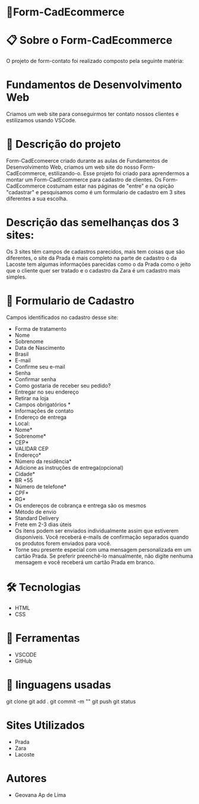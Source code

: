 # 🚀Form-CadEcommerce

# 📋 Sobre o Form-CadEcommerce
O projeto de form-contato foi realizado composto pela seguinte matéria:
# Fundamentos de Desenvolvimento Web
Criamos um web site para conseguirmos ter contato nossos clientes e estilizamos usando VSCode.

# 📄 Descrição do projeto
Form-CadEcomeerce criado durante as aulas de Fundamentos de Desenvolvimento Web, criamos um web site do nosso Form-CadEcommerce, estilizando-o. Esse projeto foi criado para aprendermos a montar um Form-CadEcommerce para cadastro de clientes. Os Form-CadEcommerce costumam estar nas páginas de "entre" e na opição "cadastrar" e pesquisamos como é um formulario de cadastro em 3 sites diferentes a sua escolha.
# Descrição das semelhanças dos 3 sites:
Os 3 sites têm campos de cadastros parecidos, mais tem coisas que são diferentes, o site da Prada é mais completo na parte de cadastro o da Lacoste tem algumas informações parecidas como o da Prada como o jeito que o cliente quer ser tratado e o cadastro da Zara é um cadastro mais simples. 

# 📄 Formulario de Cadastro
Campos identificados no cadastro desse site: 
* Forma de tratamento 
* Nome 
* Sobrenome
* Data de Nascimento
* Brasil
* E-mail
* Confirme seu e-mail
* Senha 
* Confirmar senha
* Como gostaria de receber seu pedido?
* Entregar no seu endereço
* Retirar na loja
* Campos obrigatórios *
* Informações de contato
* Endereço de entrega
* Local: 
* Nome*
* Sobrenome*
* CEP*
* VALIDAR CEP
* Endereço*
* Número da residência*
* Adicione as instruções de entrega(opcional)
* Cidade*
* BR +55
* Número de telefone*
* CPF*
* RG*
* Os endereços de cobrança e entrega são os mesmos
* Método de envio
* Standard Delivery
* Frete em 2-3 dias úteis
* Os itens podem ser enviados individualmente assim que estiverem disponíveis. Você receberá e-mails de confirmação separados quando os produtos forem enviados para você.
* Torne seu presente especial com uma mensagem personalizada em um cartão Prada. Se preferir preenchê-lo manualmente, não digite nenhuma mensagem e você receberá um cartão Prada em branco.

# 🛠️ Tecnologias 
* HTML
* CSS 
# 🔧 Ferramentas 
* VSCODE 
* GitHub
# 📁 linguagens usadas
git clone
git add .
git commit -m ""
git push
git status
# Sites Utilizados
* Prada 
* Zara
* Lacoste
# Autores
* Geovana Ap de Lima